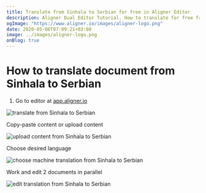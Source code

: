 ```yaml
---
title: Translate from Sinhala to Serbian for free in Aligner Editor
description: Aligner Dual Editor Tutorial. How to translate for free from Sinhala to Serbian. Aligner is multilingual document management platform. 
ogImage: "https://www.aligner.io/images/aligner-logo.png"
date: 2020-05-06T07:09:21+03:00
image: ../images/aligner-logo.png
onBlog: true
---
```


# How to translate document from Sinhala to Serbian

1. Go to editor at [app.aligner.io](https://app.aligner.io "Aligner App web page")

![translate from Sinhala to Serbian](../aligner-blank-editor.png "translate from Sinhala to Serbian")

Copy-paste content or upload content

![upload content from Sinhala to Serbian](../aligner-uploaded-document.png "upload content from Sinhala to Serbian")

Choose desired language

![choose machine translation from Sinhala to Serbian](../aligner-language-dropdown.png "choose machine translation from Sinhala to Serbian")

Work and edit 2 documents in parallel

![edit translation from Sinhala to Serbian](../aligner-double-sitded-editor.png "edit translation from Sinhala to Serbian")

